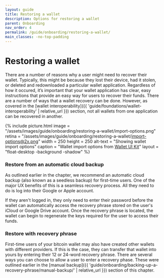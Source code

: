 ```yaml
---
layout: guide
title: Restoring a wallet
description: Options for restoring a wallet
parent: Onboarding
nav_order: 4
permalink: /guide/onboarding/restoring-a-wallet/
main_classes: -no-top-padding
---
```


# Restoring a wallet

<div class="center" markdown="1">

There are a number of reasons why a user might need to recover their wallet. Typically, this might be because they lost their device, had it stolen, or deleted and redownloaded a particular wallet application. Regardless of how it occured, it’s important that your wallet application has clear, easy instructions that provide an easy way for users to recover their funds. There are a number of ways that a wallet recovery can be done. However, as covered in the [wallet interoperability]({{ 'guide/foundations/wallet-interoperability' | relative_url }}) section, not all wallets from one application can be recovered in another.

{% include picture.html
   image = "/assets/images/guide/onboarding/restoring-a-wallet/import-options.png"
   retina = "/assets/images/guide/onboarding/restoring-a-wallet/import-options@2x.png"
   width = 250
   height = 250
   alt-text = "Showing wallet import options"
   caption = "Wallet import options from [Wallet UI Kit](https://www.figma.com/file/VB3GQdAnhl8yta44DY3PSV/Bitcoin-Wallet-UI-Kit?node-id=1227%3A27425)"
   layout = "float-desktop -background -shadow"
%}

</div>

### Restore from an automatic cloud backup

As outlined earlier in the chapter, we recommend an automatic cloud backup (also known as a seedless backup) for first-time users. One of the major UX benefits of this is a seamless recovery process. All they need to do is log into their Google or Apple account.

If they aren't logged in, they only need to enter their password before the wallet can automatically access the recovery phrase stored on the user's iCloud or Google Drive account. Once the recovery phrase is located, the wallet can begin to regenerate the keys required for the user to access their funds.

### Restore with recovery phrase

First-time users of your bitcoin wallet may also have created other wallets with different providers. If this is the case, they can transfer that wallet into yours by entering their 12 or 24-word recovery phrase. There are several ways you can choose to allow a user to enter a recovery phase. These were outlined earlier in the [manual backup]({{ 'guide/onboarding/backing-up-a-recovery-phrase/manual-backup/' | relative_url }}) section of this chapter.

